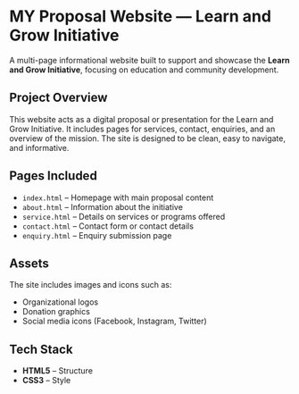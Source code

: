# MY Proposal Website — Learn and Grow Initiative

A multi-page informational website built to support and showcase the **Learn and Grow Initiative**, focusing on education and community development.

## Project Overview

This website acts as a digital proposal or presentation for the Learn and Grow Initiative. It includes pages for services, contact, enquiries, and an overview of the mission. The site is designed to be clean, easy to navigate, and informative.

## Pages Included

- `index.html` – Homepage with main proposal content
- `about.html` – Information about the initiative
- `service.html` – Details on services or programs offered
- `contact.html` – Contact form or contact details
- `enquiry.html` – Enquiry submission page

## Assets

The site includes images and icons such as:
- Organizational logos
- Donation graphics
- Social media icons (Facebook, Instagram, Twitter)

## Tech Stack

- **HTML5** – Structure
- **CSS3** – Style

  

